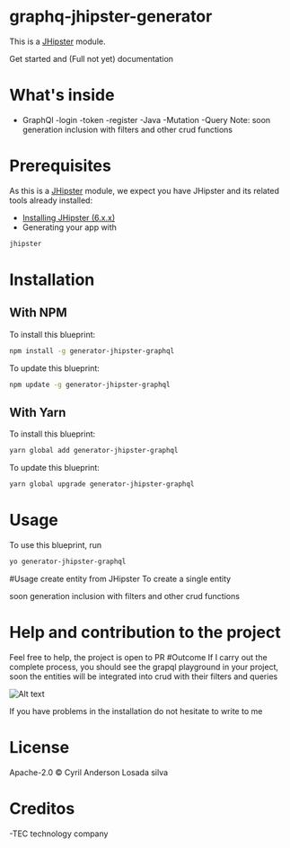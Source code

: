 # graphq-jhipster-generator


This is a [JHipster](https://www.jhipster.tech/) module.

Get started and (Full not yet) documentation

# What's inside

- GraphQl
  -login
  -token
  -register
-Java
 -Mutation
 -Query
Note: soon generation inclusion with filters and other crud functions


# Prerequisites

As this is a [JHipster](https://www.jhipster.tech/) module, we expect you have JHipster and its related tools already installed:

- [Installing JHipster (6.x.x)](https://www.jhipster.tech/installation/)
- Generating your app with 

```bash
jhipster
```

# Installation

## With NPM

To install this blueprint:

```bash
npm install -g generator-jhipster-graphql
```

To update this blueprint:

```bash
npm update -g generator-jhipster-graphql
```

## With Yarn

To install this blueprint:

```bash
yarn global add generator-jhipster-graphql
```

To update this blueprint:

```bash
yarn global upgrade generator-jhipster-graphql
```

# Usage

To use this blueprint, run 

```bash
yo generator-jhipster-graphql
```
#Usage create entity from JHipster
To create a single entity

soon generation inclusion with filters and other crud functions

# Help and contribution to the project

Feel free to help, the project is open to PR
#Outcome
If I carry out the complete process, you should see the grapql playground in your project, soon the entities will be integrated into crud with their filters and queries

![Alt text](img/Example.png?raw=true "Operation example
")

If you have problems in the installation do not hesitate to write to me

# License

Apache-2.0 © Cyril Anderson Losada silva

# Creditos
-TEC technology company

